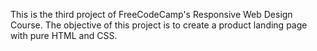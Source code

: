 This is the third project of FreeCodeCamp's Responsive Web Design Course. The objective of this project is to create a product landing page with pure HTML and CSS.